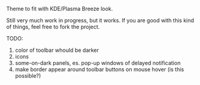 Theme to fit with KDE/Plasma Breeze look.

Still very much work in progress, but it works. If you are good with this kind of things, feel free to fork the project.

TODO:
1. color of toolbar whould be darker
2. icons
3. some-on-dark panels, es. pop-up windows of delayed notification
4. make border appear around toolbar buttons on mouse hover (is this possible?)


